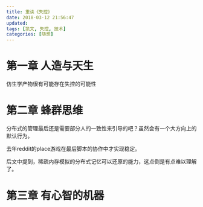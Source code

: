```yaml
---
title: 重读《失控》
date: 2018-03-12 21:56:47
updated:
tags: [凯文, 失控, 技术]
categories: [随想]
---
```


# 第一章 人造与天生

仿生学产物很有可能存在失控的可能性

<!--more-->

# 第二章 蜂群思维

分布式的管理最后还是需要部分人的一致性来引导的吧？虽然会有一个大方向上的默认行为。

去年reddit的place游戏在最后脚本的协作中才实现稳定。

后文中提到，稀疏内存模拟的分布式记忆可以还原的能力，这点倒是有点难以理解了。

# 第三章 有心智的机器
